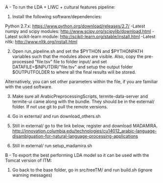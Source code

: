 A - To run the LDA + LIWC + cultural features pipeline:

1. Install the following software/dependencies:

Python 2.7.x: https://www.python.org/download/releases/2.7/
-Latest numpy and scipy modules: http://www.scipy.org/scipylib/download.html
-Latest scikit-learn module: http://scikit-learn.org/stable/install.html
-Latest nltk: http://www.nltk.org/install.html

2. Open run_pipeline.sh and set the $PYTHON and $PYTHONPATH variables such that the modules above are visible.
Also, copy the pre-processed "file.tsv" file to folder input/ and set DATAFILE=$INPUTDIR/"file.tsv"
and setup the output folder $OUTPUTFOLDER to where all the final results will be stored.

Alternatively, you can set other parameters within the file, if you are familiar with the used software.

3. Make sure all ArabicPreprocessingScripts, termite-data-server and termite-ui came along with the bundle. 
They should be in the external/ folder. If not use git to pull the remote versions.

4. Go in external/ and run download_others.sh

5. Still in external/ go to the link below, register and download MADAMIRA.
http://innovation.columbia.edu/technologies/cu14012_arabic-language-disambiguation-for-natural-language-processing-applications

6. Still in external/ run setup_madamira.sh


B - To export the best performing LDA model so it can be used with the Tomcat version of ITM:

1. Go back to the base folder, go in src/treeTM/ and run build.sh (ignore warning messages)



